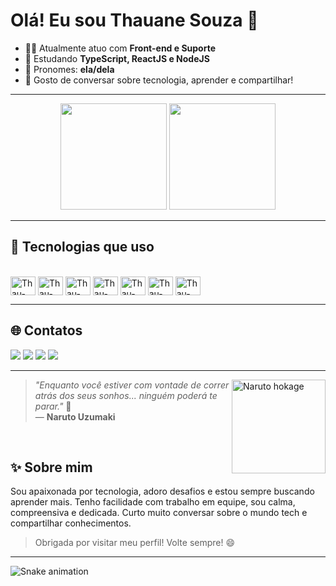 # Olá! Eu sou Thauane Souza 👋

- 👩‍💻 Atualmente atuo com **Front-end e Suporte**
- 🎯 Estudando **TypeScript, ReactJS e NodeJS**
- 🌈 Pronomes: **ela/dela**
- 💬 Gosto de conversar sobre tecnologia, aprender e compartilhar!

---

<div align="center">
  <img height="170em" src="https://github-readme-stats.vercel.app/api?username=ImportFreya&show_icons=true&include_all_commits=true&count_private=true&bg_color=45,8e2de2,4a00e0&title_color=fff&icon_color=fff&border_color=000&text_color=fff"/>
  <img height="170em" src="https://github-readme-stats.vercel.app/api/top-langs/?username=ImportFreya&layout=compact&bg_color=45,8e2de2,4a00e0&title_color=fff&text_color=fff&icon_color=fff&border_color=000"/>
</div>

---

## 🚀 Tecnologias que uso

<div style="display: inline_block"><br>
  <img align="center" alt="Thau-Js" height="30" width="40" src="https://cdn.jsdelivr.net/gh/devicons/devicon/icons/javascript/javascript-plain.svg">
  <img align="center" alt="Thau-Ts" height="30" width="40" src="https://cdn.jsdelivr.net/gh/devicons/devicon/icons/typescript/typescript-plain.svg">
  <img align="center" alt="Thau-React" height="30" width="40" src="https://cdn.jsdelivr.net/gh/devicons/devicon/icons/react/react-original.svg">
  <img align="center" alt="Thau-Next" height="30" width="40" src="https://cdn.jsdelivr.net/gh/devicons/devicon/icons/nextjs/nextjs-original-wordmark.svg" />
  <img align="center" alt="Thau-HTML" height="30" width="40" src="https://cdn.jsdelivr.net/gh/devicons/devicon/icons/html5/html5-original.svg">
  <img align="center" alt="Thau-CSS" height="30" width="40" src="https://cdn.jsdelivr.net/gh/devicons/devicon/icons/css3/css3-original.svg">
  <img align="center" alt="Thau-Python" height="30" width="40" src="https://cdn.jsdelivr.net/gh/devicons/devicon/icons/python/python-original.svg">
</div>

---

## 🌐 Contatos

<div>
  <a href="https://www.instagram.com/thau.souz/" target="_blank"><img src="https://img.shields.io/badge/-Instagram-%23E4405F?style=for-the-badge&logo=instagram&logoColor=white"></a>
  <a href="https://discord.gg/Z55b9r73gE" target="_blank"><img src="https://img.shields.io/badge/Discord-7289DA?style=for-the-badge&logo=discord&logoColor=white"></a> 
  <a href="mailto:thauane-souza1@live.com"><img src="https://img.shields.io/badge/-Gmail-%23333?style=for-the-badge&logo=gmail&logoColor=white"></a>
  <a href="https://www.linkedin.com/in/thauane-souza-13a40422b/" target="_blank"><img src="https://img.shields.io/badge/-LinkedIn-%230077B5?style=for-the-badge&logo=linkedin&logoColor=white"></a> 
</div>

---

<img align="right" src="https://media0.giphy.com/media/v1.Y2lkPTc5MGI3NjExdm5ldGlrdDR2dDlyaTI3eHpueGNsbTl5cTRoazJ2N2p2MTJ6ZHQ2ZCZlcD12MV9pbnRlcm5hbF9naWZfYnlfaWQmY3Q9Zw/AsuCf15CIj0Va/giphy.gif" width="150" alt="Naruto hokage" />

> _"Enquanto você estiver com vontade de correr atrás dos seus sonhos... ninguém poderá te parar."_ 🧡  
> — **Naruto Uzumaki**
<br>

## ✨ Sobre mim

Sou apaixonada por tecnologia, adoro desafios e estou sempre buscando aprender mais. Tenho facilidade com trabalho em equipe, sou calma, compreensiva e dedicada. Curto muito conversar sobre o mundo tech e compartilhar conhecimentos.

> Obrigada por visitar meu perfil! Volte sempre! 😄

---

<img src="https://raw.githubusercontent.com/ImportFreya/ImportFreya/output/snake.svg" alt="Snake animation" />
